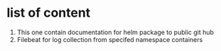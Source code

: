 # list of content

1. This one contain documentation for helm package to public git hub
2. Filebeat for log collection from specifed namespace containers

